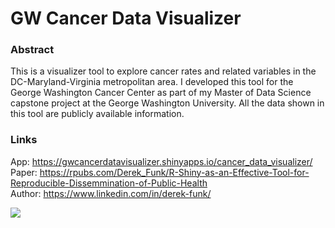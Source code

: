# GW Cancer Data Visualizer

### Abstract
This is a visualizer tool to explore cancer rates and related variables in the DC-Maryland-Virginia metropolitan area. I developed this tool for the George Washington Cancer Center as part of my Master of Data Science capstone project at the George Washington University. All the data shown in this tool are publicly available information.

### Links
App: https://gwcancerdatavisualizer.shinyapps.io/cancer_data_visualizer/ <br>
Paper: https://rpubs.com/Derek_Funk/R-Shiny-as-an-Effective-Tool-for-Reproducible-Dissemmination-of-Public-Health <br>
Author: https://www.linkedin.com/in/derek-funk/	<br>

![](gif_cancerDataVisualizer.gif)

